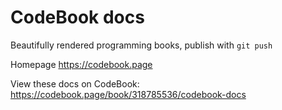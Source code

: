 # CodeBook docs

Beautifully rendered programming books, publish with `git push`

Homepage https://codebook.page

View these docs on CodeBook: https://codebook.page/book/318785536/codebook-docs
